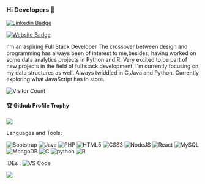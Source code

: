 ### Hi Developers 👋


[![Linkedin Badge](https://img.shields.io/badge/-Sharat-blue?style=flat-square&logo=Linkedin&logoColor=white&link=https://www.linkedin.com/in/sharat-yaragatti-04023a111/)](https://www.linkedin.com/in/sharat-yaragatti-04023a111/)

[![Website Badge](https://img.shields.io/badge/StackOverflow-Sharat-yellow)](https://stackoverflow.com/users/18186931/sharat/)

I'm an aspiring
Full Stack Developer
The crossover between design and programming has always been of interest to me,besides, having worked on some data analytics projects in Python and R.
Very excited to be part of new projects in the field of full stack development. I'm currently focusing on my data structures as well. Always twiddled in C,Java and Python.
Currently exploring what JavaScript has in store. 


![Visitor Count](https://profile-counter.glitch.me/sharat9703/count.svg)

<div>
  <h4>🏆 Github Profile Trophy</h4>
  <a href="https://github.com/ryo-ma/github-profile-trophy">
    <img src="https://github-profile-trophy.vercel.app/?username=sharat9703&column=7"/>
  </a>
</div>

Languages and Tools: 

 <img alt="Bootstrap" src="https://img.shields.io/badge/bootstrap-%23563D7C.svg?style=flat-square&logo=bootstrap&logoColor=white"/> <img alt="Java" src="https://img.shields.io/badge/java-%23ED8B00.svg?style=flat-square&logo=java&logoColor=white"/> <img alt="PHP" src="https://img.shields.io/badge/php-%23777BB4.svg?style=flat-square&logo=php&logoColor=white"/> <img alt="HTML5" src="https://img.shields.io/badge/html5-%23E34F26.svg?style=flat-square&logo=html5&logoColor=white"/> <img alt="CSS3" src="https://img.shields.io/badge/css3-%231572B6.svg?style=flat-square&logo=css3&logoColor=white"/> <img alt="NodeJS" src="https://img.shields.io/badge/node.js-%2343853D.svg?style=flat-square&logo=node-dot-js&logoColor=white"/> <img alt="React" src="https://img.shields.io/badge/react-%2320232a.svg?style=flat-square&logo=react&logoColor=%2361DAFB"/> <img alt="MySQL" src="https://img.shields.io/badge/mysql-%2300f.svg?style=flat-square&logo=mysql&logoColor=white"/> <img alt="MongoDB" src ="https://img.shields.io/badge/MongoDB-%234ea94b.svg?style=flat-square&logo=mongodb&logoColor=white"/> 	<img alt="C" src="https://img.shields.io/badge/C-%230072C6.svg?style=flat-square&logo=c&logoColor=white"/> <img alt="python" src="https://img.shields.io/badge/Python-FFD43B?style=flat-square&logo=python&logoColor=blue"/> <img alt="R" src="https://img.shields.io/badge/R-276DC3?style=flat-square&logo=r&logoColor=white"/>
 
IDEs :
<img alt="VS Code" src="https://img.shields.io/badge/VSCode-0078D4?style=flat-square&logo=visual%20studio%20code&logoColor=white"/>



![](https://activity-graph.herokuapp.com/graph?username=sharat9703&theme=react-dark&area=true)
<!--
**sharat9703/sharat9703** is a ✨ _special_ ✨ repository because its `README.md` (this file) appears on your GitHub profile.

Here are some ideas to get you started:

- 🔭 I’m currently working on ...
- 🌱 I’m currently learning ...
- 👯 I’m looking to collaborate on ...
- 🤔 I’m looking for help with ...
- 💬 Ask me about ...
- 📫 How to reach me: ...
- 😄 Pronouns: ...
- ⚡ Fun fact: .....

-->

